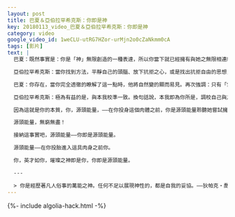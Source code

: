```yaml
---
layout: post
title: 巴夏＆亞伯拉罕希克斯：你即是神
key: 20180113_video_巴夏＆亞伯拉罕希克斯：你即是神
category: video
google_video_id: 1weCLU-utRG7HZor-urMjn2o0cZaNkmm0cA
tags: [影片]
text: |
  巴夏：既然事實是：你是「神」無限創造的一種表達，所以你當下就已經擁有與她之無限相連結的能力，以任何方式服務於你在當下物質體驗中的自我創造。你能夠通達任何，或說所有與你生命之意義有關的體驗，你已經在「存在」的當下體驗之中創造了你生命的意義。

  亞伯拉罕希克斯：當你找到方法，平靜自己的頭腦、放下抗拒之心，或是找出抗拒自由的思想，並且學會長期地、堅持的把持自我，使你的振動與本我對齊，你就會開始用源頭之眼觀察世界，你開始洞悉萬物的本質，一切扭曲都漸漸退去，你生存的目的原因，開始充滿你。最重要的是，你開始明白自己在通向擴展途中所處的位置，明白自己在宇宙中的地位，然後，你開始感到安康，幸福以及一切都是值得的，你的自我欣賞之情蔓延，貫穿你的全身，並滲透你所是的一切，這欣賞之情將擴散至你的邊界而那邊界即是宇宙。每一位靠近你與你互動的人都會受到這種力量的協助與支持，即使這種協助提升是以最細微的方式發生的，因為你已與內在的源頭，較準並被釋放、被啟發，你再不是本我分裂出的影子，你成為最真實的自己。

  巴夏：你存在，當你完全透徹的瞭解了這一點時，他將自然變的顯而易見。再次強調：只有「當下」存在時間是幻象，即使你在意識之中創造出對時間的體驗是真實的，而這意味著相對於時間的概念，如果你此刻存在那麼無論過去還是未來你都存在著，所以你是永恆的你是無限的，讓這一切明晰起來。

  亞伯拉罕希克斯：極為有益的是，與本我校準一致。換句話說，本我即為你所是，調校自己與之對齊。

  因為這就是你的本質，你，源頭能量，——在你投身這個肉體之前，你是源頭能量聆聽她嘗試擁懷他，你能感觸到他，不是嗎？

  源頭能量，無窮無盡！

  接納這事實吧，源頭能量——你即是源頭能量。

  源頭能量——在你投胎進入這具肉身之前你。

  你，英才如你，璀璨之神即是你，你即是源頭能量。

  ---

  > 你是經歷著凡人俗事的萬能之神。任何不足以展現神性的，都是自我的妥協。——狄帕克・喬普拉
---
```


{%- include algolia-hack.html -%}
